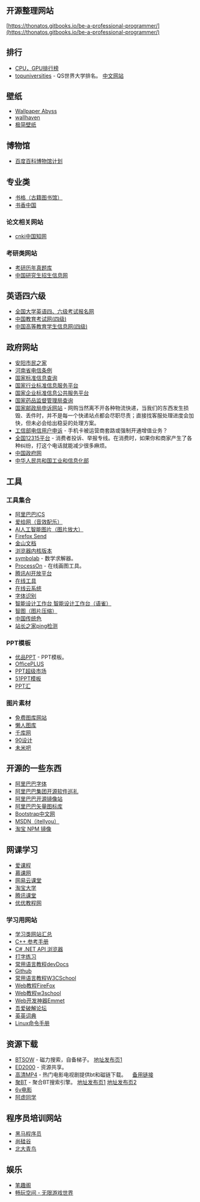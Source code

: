 ## 开源整理网站
[https://thonatos.gitbooks.io/be-a-professional-programmer/](https://thonatos.gitbooks.io/be-a-professional-programmer/)

## 排行

- [CPU，GPU排行榜](http://rank.kkj.cn/)
- [topuniversities](https://www.topuniversities.com/) - QS世界大学排名。  [中文网站](https://www.qschina.cn/)

## 壁纸

- [Wallpaper Abyss](https://wall.alphacoders.com/?lang=Chinese)
- [wallhaven](https://wallhaven.cc/)
- [极简壁纸](https://bz.zzzmh.cn/)

## 博物馆

- [百度百科博物馆计划](https://baike.baidu.com/museum/)

## 专业类

- [书格（古籍图书馆）](https://www.shuge.org/)
- [书香中国](http://www.chineseall.cn/)

### 论文相关网站

- [cnki中国知网](https://www.cnki.net/)

### 考研类网站

- [考研历年真题库](http://www.kaoshidian.com/zhuanti/2016/zhentiln.html)
- [中国研究生招生信息网](https://yz.chsi.com.cn/)

## 英语四六级

- [全国大学英语四、六级考试报名网](http://cet-bm.neea.edu.cn/)
- [中国教育考试网(四级)](http://cet.neea.edu.cn/cet/)
- [中国高等教育学生信息网(四级)](https://www.chsi.com.cn/cet/)

## 政府网站

- [安阳市民之家](http://www.aysmzj.gov.cn/)
- [河南省电信条例](https://www.henanrd.gov.cn/2020/06-08/14310.html)
- [国家标准信息查询](http://www.gov.cn/fuwu/bmfw/zggjbzhglwyhgjbzxxcx/index.html)
- [国家行业标准信息服务平台](http://hbba.sacinfo.org.cn/stdList)
- [国家企业标准信息公共服务平台](http://www.cpbz.gov.cn/)
- [国家药品监督管理局查询](http://app1.nmpa.gov.cn/datasearchcnda/face3/dir.html)   
- [国家邮政局申诉网站](http://sswz.spb.gov.cn/) - 网购当然离不开各种物流快递，当我们的东西发生损毁、丢件时，并不是每一个快递站点都会尽职尽责；直接找客服处理进度会加快，但未必会给出稳妥的处理方案。
- [工信部电信用户申诉](https://yhssglxt.miit.gov.cn/) - 手机卡被运营商套路或强制开通增值业务？
- [全国12315平台](http://www.12315.cn/) - 消费者投诉、举报专线。在消费时，如果你和商家产生了各种纠纷，打这个电话就能减少很多麻烦。
- [中国政府网](http://www.gov.cn/index.htm)
- [中华人民共和国工业和信息化部](http://miit.gov.cn/)

## 工具
### 工具集合

- [阿里巴巴ICS](https://ics.alibaba.com/)
- [爱给网（音效配乐）](http://www.aigei.com/)
- [AI人工智能图片（图片放大）](http://bigjpg.com/)
- [Firefox Send](https://send.firefox.com/)
- [金山文档](https://www.kdocs.cn/)
- [浏览器内核版本](http://mybrowse.osfipin.com)
- [symbolab](https://zs.symbolab.com/) - 数学求解器。
- [ProcessOn](https://www.processon.com/) - 在线画图工具。
- [腾讯AI开放平台](https://ai.qq.com/)
- [在线工具](https://tool.lu/)
- [在线云系统](https://uzer.me/)
- [字体识别](https://www.likefont.com/)
- [智能设计工作台 ](https://alidesign.taobao.com/work.htm#/?_k=vk7mya)[智能设计工作台（语雀）](https://www.yuque.com/alidesign/guide/ztq7eu)
- [智图（图片压缩）](https://zhitu.isux.us/)
- [中国传统色](http://zhongguose.com/)
- [站长之家ping检测](http://ping.chinaz.com/)

### PPT模板

- [优品PPT](http://www.ypppt.com/) - PPT模板。
- [OfficePLUS](http://www.officeplus.cn/Template/Home.shtml)
- [PPT超级市场](http://ppt.sotary.com/web/wxapp/index.html)
- [51PPT模板](http://www.51pptmoban.com/)
- [PPT汇](https://www.ppthui.com/)

### 图片素材

- [免费图库网站](https://www.yuque.com/whao/hao/sdup2o)
- [懒人图库](http://www.lanrentuku.com/)
- [千库网](https://588ku.com/)
- [90设计](http://90sheji.com/)
- [未米吧](http://momi8.com/)

## 开源的一些东西

- [阿里巴巴字体](https://ics.alibaba.com/space/H7rlDe?spm=ics.project.0.0.8d281d5awwoF2Z)
- [阿里巴巴集团开源软件巡礼](http://1024.yuque.com/)
- [阿里巴巴开源镜像站](https://opsx.alibaba.com/)
- [阿里巴巴矢量图标库](http://www.iconfont.cn/)
- [Bootstrap中文网](https://www.bootcss.com/?spm=a313x.7781068.0.0)
- [MSDN（itellyou）](http://msdn.itellyou.cn/)
- [淘宝 NPM 镜像](https://npm.taobao.org/)

## 网课学习

- [爱课程](http://cap.icourses.cn/)
- [慕课网](https://www.icourse163.org/)
- [网易云课堂](https://study.163.com/)
- [淘宝大学](https://daxue.taobao.com/)
- [腾讯课堂](https://ke.qq.com/)
- [优优教程网](https://uiiiuiii.com/)

### 学习用网站

- [学习类网站汇总](https://www.processon.com/view/5b0694b6e4b0219b16d661b3?fromnew=1&corgId=5d292eafe4b0878e40b02afc#map)
- [C++ 参考手册](https://zh.cppreference.com/w/%e9%a6%96%e9%a1%b5)
- [C# .NET API 浏览器](https://docs.microsoft.com/zh-cn/dotnet/api/?view=net-5.0)
- [打字练习](https://www.typingclub.com/sportal/program-3.game)
- [常用](https://devdocs.io/)[语言教程devDocs](https://devdocs.io/)
- [Github](https://github.com/)
- [常用](https://www.w3cschool.cn/dict/)[语言教程](https://www.w3cschool.cn/dict/)[W3CSchool](https://www.w3cschool.cn/dict/)
- [Web教程FireFox](https://developer.mozilla.org/zh-CN/)
- [Web教程w3school](http://www.w3school.com.cn/index.html)
- [Web开发神器Emmet](https://docs.emmet.io/)
- [吾爱破解论坛](https://www.52pojie.cn/)
- [英英词典](https://www.dictionary.com/)
- [Linux命令手册](https://linuxsudo.com/)

## 资源下载

- [BTSOW](https://btsow.com) - 磁力搜索，自备梯子。  [地址发布页1](https://tellme.pw/btsow) 
- [ED2000](https://www.ed2000k.com/) - 资源共享。    
- [高清MP4](http://www.mp4ba.cc/) - 热门电影电视剧提供bt和磁链下载。    [备用链接](http://www.mp4ba.com/)
- [聚BT](https://jubt.net/) - 聚合BT搜索引擎。  [地址发布页1](https://jubt.gitlab.io/home)    [地址发布页2](https://jubtnet.github.io/jubt)
- [6v电影](https://www.hao6v.tv/)
- [阿虚同学](https://www.axutongxue.com/)

## 程序员培训网站

- [黑马程序员](http://www.itheima.com/)
- [尚硅谷](http://www.atguigu.com/)
- [北大青鸟](http://www.bdqn.cn/)

## 娱乐

- [笔趣阁](https://www.biquge.lol/)
- [畅玩空间 - 无限游戏世界](https://play.wo1wan.com/)
